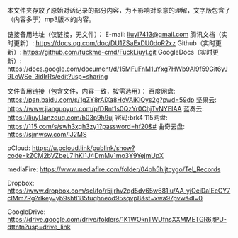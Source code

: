 本文件夹存放了原始对话记录的部分内容，为不影响对原意的理解，文字版包含了（内容多于）mp3版本的内容。

链接备用地址（仅链接，无文件）：
E-mail: liuyl7413@gmail.com
腾讯文档（实时更新）: https://docs.qq.com/doc/DU1ZSaExDU0doR2xz
Github（实时更新）: https://github.com/fuckme-cmd/FuckLiuyl.git
GoogleDocs（实时更新）: https://docs.google.com/document/d/15MFuFnM1uYxg7HWb9Al9f59Git6yJ9LoWSe_3idIrRs/edit?usp=sharing

文件备用链接（包含文件，内容一致，按需选用）：
百度网盘: https://pan.baidu.com/s/1gZY8rAiXa8HoVAiKlQys2g?pwd=59dp
坚果云: https://www.jianguoyun.com/p/DRnt1s0QzYr0ChjTvNYEIAA
蓝奏云: https://liuyl.lanzouq.com/b03p9h9uj 密码:brk4
115网盘: https://115.com/s/swh3xgh3zy1?password=hf20&#
曲奇云盘: https://sjmwsw.com/lJ2MS

pCloud: https://u.pcloud.link/publink/show?code=kZCM2bVZbeL7IhKi1J4DmMv1mo3Y9YejmUpX

mediaFire: https://www.mediafire.com/folder/04oh5hljtcygo/Tel_Records

Dropbox: https://www.dropbox.com/scl/fo/r5jjrhv2qd5dv65w681iu/AA_yjOeiDaIEeCY7cIMm7Rg?rlkey=yb9shtl185tuqhneod95sqvp8&st=xwa97pvw&dl=0

GoogleDrive: https://drive.google.com/drive/folders/1K1WOknTWUfnsXXMMETGR6jtPU-dttntn?usp=drive_link
